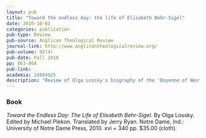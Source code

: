 ```yaml
---
layout: pub
title: "Toward the endless day: the life of Elisabeth Behr-Sigel"
date: 2010-10-01
categories: publication
pub-type: Review
pub-source: Anglican Theological Review
journal-link: http://www.anglicantheologicalreview.org/
pub-volume: 92(4)
pub-date: Fall 2010
pp: 863-864
pub-link:
academia: 24884925
description: "Review of Olga Lossky's biography of the 'Doyenne of Western Orthodoxy,' Elisabeth Behr Sigel (1907-2005)."
---
```


### Book

*Toward the Endless Day: The Life of Elisabeth Behr-Sigel*. By Olga Lossky. Edited by Michael Plekon. Translated by Jerry Ryan. Notre Dame, Ind.: University of Notre Dame Press, 2010. xvi + 340 pp. $35.00 (cloth).
